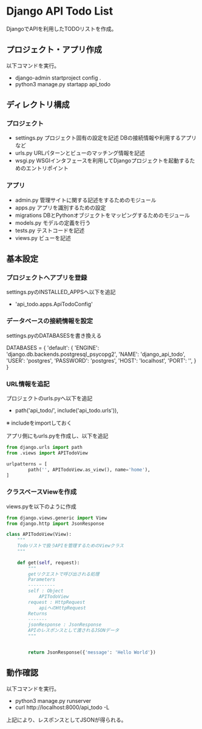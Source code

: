 # Django API Todo List

DjangoでAPIを利用したTODOリストを作成。

## プロジェクト・アプリ作成

以下コマンドを実行。

* django-admin startproject config .
* python3 manage.py startapp api_todo

## ディレクトリ構成

### プロジェクト

* settings.py プロジェクト固有の設定を記述 DBの接続情報や利用するアプリなど
* urls.py URLパターンとビューのマッチング情報を記述
* wsgi.py WSGIインタフェースを利用してDjangoプロジェクトを起動するためのエントリポイント

### アプリ

* admin.py 管理サイトに関する記述をするためのモジュール
* apps.py アプリを識別するための設定
* migrations DBとPythonオブジェクトをマッピングするためのモジュール
* models.py モデルの定義を行う
* tests.py テストコードを記述
* views.py ビューを記述


## 基本設定

### プロジェクトへアプリを登録

settings.pyのINSTALLED_APPSへ以下を追記

* 'api_todo.apps.ApiTodoConfig'

### データベースの接続情報を設定

settings.pyのDATABASESを書き換える

DATABASES = {
    'default': {
        'ENGINE': 'django.db.backends.postgresql_psycopg2',
        'NAME': 'django_api_todo',
        'USER': 'postgres',
        'PASSWORD': 'postgres',
        'HOST': 'localhost',
        'PORT': '',
    }
}

### URL情報を追記

プロジェクトのurls.pyへ以下を追記

* path('api_todo/', include('api_todo.urls')),

※ includeをimportしておく

アプリ側にもurls.pyを作成し、以下を追記

```python
from django.urls import path
from .views import APITodoView

urlpatterns = [
        path('', APITodoView.as_view(), name='home'),
]
```


### クラスベースViewを作成

views.pyを以下のように作成

```python
from django.views.generic import View
from django.http import JsonResponse

class APITodoView(View):
    """
    Todoリストで扱うAPIを管理するためのViewクラス
    """
    
    def get(self, request):
        """
        getリクエストで呼び出される処理
        Parameters
        ----------
        self : Object
            APITodoView
        request : HttpRequest
            apiへのHttpRequest
        Returns
        -------
        jsonResponse : JsonResponse
        APIのレスポンスとして渡されるJSONデータ
        """


        return JsonResponse({'message': 'Hello World'})
```

## 動作確認

以下コマンドを実行。

* python3 manage.py runserver
* curl http://localhost:8000/api_todo -L

上記により、レスポンスとしてJSONが得られる。
